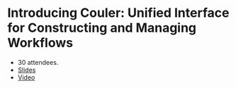 # Introducing Couler: Unified Interface for Constructing and Managing Workflows

* 30 attendees.
* [Slides](presentation.pdf)
* [Video](https://www.youtube.com/watch?v=TLTxv2F5WCQ&list=PLADyxyV53roENs-h0oy0ekBn_geUu3eWW&index=2)
